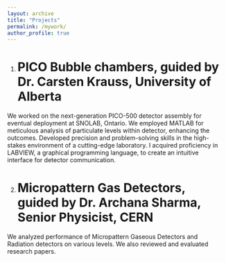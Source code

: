 ```yaml
---
layout: archive
title: "Projects"
permalink: /mywork/
author_profile: true
---
```


1. # PICO Bubble chambers, guided by Dr. Carsten Krauss, University of Alberta
We worked on the next-generation PICO-500 detector assembly for eventual deployment at SNOLAB, Ontario. We employed MATLAB for meticulous analysis of particulate levels within detector, enhancing the outcomes. Developed precision and problem-solving skills in the high-stakes environment of a cutting-edge laboratory. I acquired proficiency in LABVIEW, a graphical programming language, to create an intuitive interface for detector communication.

2. # Micropattern Gas Detectors, guided by Dr. Archana Sharma, Senior Physicist, CERN
We analyzed performance of Micropattern Gaseous Detectors and Radiation detectors on various levels. We also reviewed and evaluated research papers.
